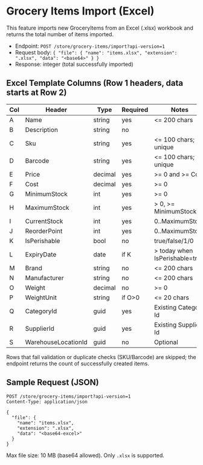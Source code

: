 # Grocery Items Import (Excel)

This feature imports new GroceryItems from an Excel (.xlsx) workbook and returns the total number of items imported.

- Endpoint: `POST /store/grocery-items/import?api-version=1`
- Request body: `{ "file": { "name": "items.xlsx", "extension": ".xlsx", "data": "<base64>" } }`
- Response: integer (total successfully imported)

## Excel Template Columns (Row 1 headers, data starts at Row 2)

| Col | Header              | Type     | Required | Notes |
|-----|---------------------|----------|----------|-------|
| A   | Name                | string   | yes      | <= 200 chars |
| B   | Description         | string   | no       | |
| C   | Sku                 | string   | yes      | <= 100 chars; unique |
| D   | Barcode             | string   | yes      | <= 100 chars; unique |
| E   | Price               | decimal  | yes      | >= 0 and >= Cost |
| F   | Cost                | decimal  | yes      | >= 0 |
| G   | MinimumStock        | int      | yes      | >= 0 |
| H   | MaximumStock        | int      | yes      | > 0, >= MinimumStock |
| I   | CurrentStock        | int      | yes      | 0..MaximumStock |
| J   | ReorderPoint        | int      | yes      | 0..MaximumStock |
| K   | IsPerishable        | bool     | no       | true/false/1/0 |
| L   | ExpiryDate          | date     | if K     | > today when IsPerishable=true |
| M   | Brand               | string   | no       | <= 200 chars |
| N   | Manufacturer        | string   | no       | <= 200 chars |
| O   | Weight              | decimal  | no       | >= 0 |
| P   | WeightUnit          | string   | if O>0   | <= 20 chars |
| Q   | CategoryId          | guid     | yes      | Existing Category Id |
| R   | SupplierId          | guid     | yes      | Existing Supplier Id |
| S   | WarehouseLocationId | guid     | no       | Optional |

Rows that fail validation or duplicate checks (SKU/Barcode) are skipped; the endpoint returns the count of successfully created items.

## Sample Request (JSON)

```
POST /store/grocery-items/import?api-version=1
Content-Type: application/json

{
  "file": {
    "name": "items.xlsx",
    "extension": ".xlsx",
    "data": "<base64-excel>"
  }
}
```

Max file size: 10 MB (base64 allowed). Only `.xlsx` is supported.

